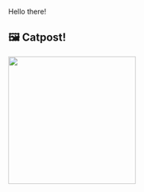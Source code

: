 Hello there!



## 🖼️ Catpost!

<sub>
    <img src="https://cdn2.thecatapi.com/images/npdyEBTh6.jpg" height="256">
</sub>

